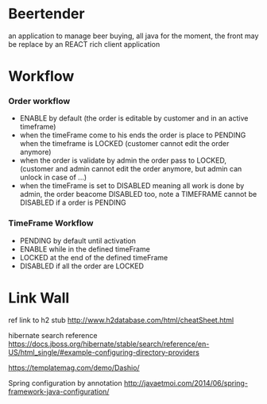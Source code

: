 # Beertender

an application to manage beer buying, all java for the moment, the front may be replace by an REACT rich client application


# Workflow
### Order workflow
 - ENABLE by default (the order is editable by customer and in an active timeframe)
 - when the timeFrame come to his ends the order is place to PENDING when the timeframe is LOCKED (customer cannot edit the order anymore) 
 - when the order is validate by admin the order pass to LOCKED, (customer and admin cannot edit the order anymore, but admin can unlock in case of ...) 
 - when the timeFrame is set to DISABLED meaning all work is done by admin, the order beacome DISABLED too, note a TIMEFRAME cannot be DISABLED if a order is PENDING  

### TimeFrame Workflow
 - PENDING by default until activation
 - ENABLE while in the defined timeFrame
 - LOCKED at the end of the defined timeFrame
 - DISABLED if all the order are LOCKED 



# Link Wall 

ref link to h2 stub
http://www.h2database.com/html/cheatSheet.html


hibernate search reference
https://docs.jboss.org/hibernate/stable/search/reference/en-US/html_single/#example-configuring-directory-providers

https://templatemag.com/demo/Dashio/


Spring configuration by annotation 
http://javaetmoi.com/2014/06/spring-framework-java-configuration/
